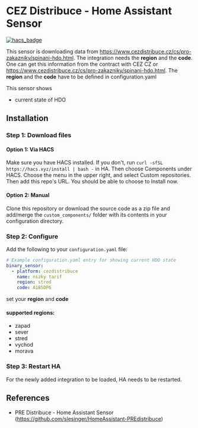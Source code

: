 # CEZ Distribuce - Home Assistant Sensor

[![hacs_badge](https://img.shields.io/badge/HACS-Default-orange.svg?style=for-the-badge)](https://github.com/custom-components/hacs)

This sensor is downloading data from https://www.cezdistribuce.cz/cs/pro-zakazniky/spinani-hdo.html. The integration needs the **region** and the **code**. One can get this information from the contract with CEZ CZ or https://www.cezdistribuce.cz/cs/pro-zakazniky/spinani-hdo.html.
The **region** and the **code** have to be defined in configuration.yaml


This sensor shows
- current state of HDO

## Installation

### Step 1: Download files

#### Option 1: Via HACS

Make sure you have HACS installed. If you don't, run `curl -sfSL https://hacs.xyz/install | bash -` in HA.
Then choose Components under HACS. Choose the menu in the upper right, and select Custom repositories. Then add this repo's URL. You should be able to choose to Install now.

#### Option 2: Manual
Clone this repository or download the source code as a zip file and add/merge the `custom_components/` folder with its contents in your configuration directory.

### Step 2: Configure
Add the following to your `configuration.yaml` file:

```yaml
# Example configuration.yaml entry for showing current HDO state
binary_sensor:
  - platform: cezdistribuce
    name: nizky tarif
    region: stred
    code: A1B5DP6
```
set your **region** and **code**

#### supported regions:
* zapad
* sever
* stred
* vychod
* morava

### Step 3: Restart HA
For the newly added integration to be loaded, HA needs to be restarted.


## References
- PRE Distribuce - Home Assistant Sensor (https://github.com/slesinger/HomeAssistant-PREdistribuce)